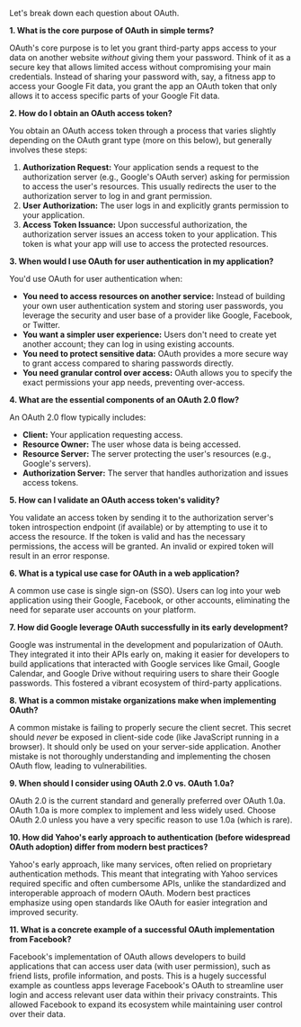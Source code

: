 Let's break down each question about OAuth.

**1. What is the core purpose of OAuth in simple terms?**

OAuth's core purpose is to let you grant third-party apps access to your data on another website *without* giving them your password.  Think of it as a secure key that allows limited access without compromising your main credentials.  Instead of sharing your password with, say, a fitness app to access your Google Fit data, you grant the app an OAuth token that only allows it to access specific parts of your Google Fit data.

**2. How do I obtain an OAuth access token?**

You obtain an OAuth access token through a process that varies slightly depending on the OAuth grant type (more on this below), but generally involves these steps:

1. **Authorization Request:** Your application sends a request to the authorization server (e.g., Google's OAuth server) asking for permission to access the user's resources.  This usually redirects the user to the authorization server to log in and grant permission.
2. **User Authorization:** The user logs in and explicitly grants permission to your application.
3. **Access Token Issuance:**  Upon successful authorization, the authorization server issues an access token to your application.  This token is what your app will use to access the protected resources.


**3. When would I use OAuth for user authentication in my application?**

You'd use OAuth for user authentication when:

* **You need to access resources on another service:**  Instead of building your own user authentication system and storing user passwords, you leverage the security and user base of a provider like Google, Facebook, or Twitter.
* **You want a simpler user experience:**  Users don't need to create yet another account; they can log in using existing accounts.
* **You need to protect sensitive data:** OAuth provides a more secure way to grant access compared to sharing passwords directly.
* **You need granular control over access:** OAuth allows you to specify the exact permissions your app needs, preventing over-access.


**4. What are the essential components of an OAuth 2.0 flow?**

An OAuth 2.0 flow typically includes:

* **Client:** Your application requesting access.
* **Resource Owner:** The user whose data is being accessed.
* **Resource Server:** The server protecting the user's resources (e.g., Google's servers).
* **Authorization Server:** The server that handles authorization and issues access tokens.


**5. How can I validate an OAuth access token's validity?**

You validate an access token by sending it to the authorization server's token introspection endpoint (if available) or by attempting to use it to access the resource. If the token is valid and has the necessary permissions, the access will be granted.  An invalid or expired token will result in an error response.

**6. What is a typical use case for OAuth in a web application?**

A common use case is single sign-on (SSO).  Users can log into your web application using their Google, Facebook, or other accounts, eliminating the need for separate user accounts on your platform.

**7. How did Google leverage OAuth successfully in its early development?**

Google was instrumental in the development and popularization of OAuth.  They integrated it into their APIs early on, making it easier for developers to build applications that interacted with Google services like Gmail, Google Calendar, and Google Drive without requiring users to share their Google passwords. This fostered a vibrant ecosystem of third-party applications.

**8. What is a common mistake organizations make when implementing OAuth?**

A common mistake is failing to properly secure the client secret.  This secret should *never* be exposed in client-side code (like JavaScript running in a browser).  It should only be used on your server-side application.  Another mistake is not thoroughly understanding and implementing the chosen OAuth flow, leading to vulnerabilities.

**9. When should I consider using OAuth 2.0 vs. OAuth 1.0a?**

OAuth 2.0 is the current standard and generally preferred over OAuth 1.0a. OAuth 1.0a is more complex to implement and less widely used.  Choose OAuth 2.0 unless you have a very specific reason to use 1.0a (which is rare).

**10. How did Yahoo's early approach to authentication (before widespread OAuth adoption) differ from modern best practices?**

Yahoo's early approach, like many services, often relied on proprietary authentication methods.  This meant that integrating with Yahoo services required specific and often cumbersome APIs, unlike the standardized and interoperable approach of modern OAuth.  Modern best practices emphasize using open standards like OAuth for easier integration and improved security.

**11. What is a concrete example of a successful OAuth implementation from Facebook?**

Facebook's implementation of OAuth allows developers to build applications that can access user data (with user permission), such as friend lists, profile information, and posts.  This is a hugely successful example as countless apps leverage Facebook's OAuth to streamline user login and access relevant user data within their privacy constraints. This allowed Facebook to expand its ecosystem while maintaining user control over their data.
